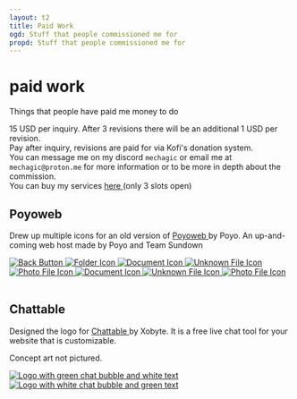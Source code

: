 ```yaml
---
layout: t2
title: Paid Work
ogd: Stuff that people commissioned me for
propd: Stuff that people commissioned me for
---
```



# paid work
Things that people have paid me money to do

15 USD per inquiry. After 3 revisions there will be an additional 1 USD per revision.<br>
Pay after inquiry, revisions are paid for via Kofi's donation system.<br>
You can message me on my discord `mechagic` or email me at `mechagic@proton.me` for more information or to be more in depth about the commission.<br>
You can buy my services [here <i class="ph ph-link"></i>](https://ko-fi.com/c/c6c2119f51) (only 3 slots open)

## Poyoweb
Drew up multiple icons for an old version of [Poyoweb <i class="ph ph-link"></i>](https://poyoweb.poyo.study/) by Poyo. An up-and-coming web host made by Poyo and Team Sundown 

<div class="gallery">
        <a href="/_pw/1poyoweb.webp" data-caption="Back Button">
            <img class="tramb" src="/_pw/1poyoweb.webp" alt="Back Button">
        </a>
        <a href="/_pw/2poyoweb.webp" data-caption="Folder Icon">
            <img class="tramb" src="/_pw/2poyoweb.webp" alt="Folder Icon">
        </a>
        <a href="/_pw/3poyoweb.webp" data-caption="Document Icon">
            <img class="tramb" src="/_pw/3poyoweb.webp" alt="Document Icon">
        </a>
        <a href="/_pw/4poyoweb.webp" data-caption="Unknown File Icon">
            <img class="tramb" src="/_pw/4poyoweb.webp" alt="Unknown File Icon">
        </a>
        <a href="/_pw/5poyoweb.webp" data-caption="Photo File Icon">
            <img class="tramb" src="/_pw/5poyoweb.webp" alt="Photo File Icon">
        </a>
        <a href="/_pw/6poyoweb.webp" data-caption="Document Icon">
            <img class="tramb" src="/_pw/6poyoweb.webp" alt="Document Icon">
        </a>
        <a href="/_pw/7poyoweb.webp" data-caption="Unknown File Icon">
            <img class="tramb" src="/_pw/7poyoweb.webp" alt="Unknown File Icon">
        </a>
        <a href="/_pw/8poyoweb.webp" data-caption="Photo File Icon">
            <img class="tramb" src="/_pw/8poyoweb.webp" alt="Photo File Icon">
        </a>
</div>
<br>

## Chattable
Designed the logo for [Chattable <i class="ph ph-link"></i>](https://iframe.chat/) by Xobyte. It is a free live chat tool for your website that is customizable.

Concept art not pictured.

<div class="gallery">
        <a href="/_pw/1chattable.webp" data-caption="Logo with green chat bubble and white text">
            <img class="tramb" src="/_pw/1chattable.webp" alt="Logo with green chat bubble and white text">
        </a>
        <a href="/_pw/2chattable.webp" data-caption="Logo with white chat bubble and green text">
            <img class="tramb" src="/_pw/2chattable.webp" alt="Logo with white chat bubble and green text">
        </a>
</div>